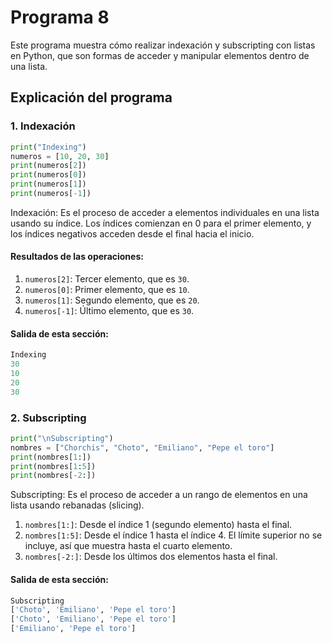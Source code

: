 # Programa 8
Este programa muestra cómo realizar indexación y subscripting con listas en Python, que son formas de acceder y manipular elementos dentro de una lista.
## Explicación del programa
### 1. Indexación
```python
print("Indexing")
numeros = [10, 20, 30]
print(numeros[2]) 
print(numeros[0]) 
print(numeros[1])  
print(numeros[-1])  
```
Indexación: Es el proceso de acceder a elementos individuales en una lista usando su índice. Los índices comienzan en 0 para el primer elemento, 
y los índices negativos acceden desde el final hacia el inicio.
#### Resultados de las operaciones:
1. `numeros[2]`: Tercer elemento, que es `30`.
2. `numeros[0]`: Primer elemento, que es `10`.
3. `numeros[1]`: Segundo elemento, que es `20`.
4. `numeros[-1]`: Último elemento, que es `30`.
#### Salida de esta sección:
```python
Indexing
30
10
20
30
```

### 2. Subscripting
```python
print("\nSubscripting")
nombres = ["Chorchis", "Choto", "Emiliano", "Pepe el toro"]
print(nombres[1:])  
print(nombres[1:5])  
print(nombres[-2:])  
```
Subscripting: Es el proceso de acceder a un rango de elementos en una lista usando rebanadas (slicing).
1. `nombres[1:]`: Desde el índice 1 (segundo elemento) hasta el final.
2. `nombres[1:5]`: Desde el índice 1 hasta el índice 4. El límite superior no se incluye, así que muestra hasta el cuarto elemento.
3. `nombres[-2:]`: Desde los últimos dos elementos hasta el final.
#### Salida de esta sección:
```python
Subscripting
['Choto', 'Emiliano', 'Pepe el toro']
['Choto', 'Emiliano', 'Pepe el toro']
['Emiliano', 'Pepe el toro']
```
